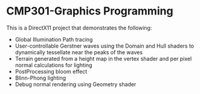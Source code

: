 # CMP301-Graphics Programming

This is a DirectX11 project that demonstrates the following:

- Global Illumination Path tracing
- User-controllable Gerstner waves using the Domain and Hull shaders to dynamically tessellate near the peaks of the waves
- Terrain generated from a height map in the vertex shader and per pixel normal calculations for lighting
- PostProcessing bloom effect
- Blinn-Phong lighting
- Debug normal rendering using Geometry shader
